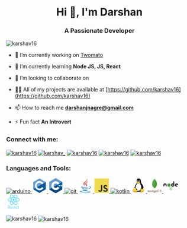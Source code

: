 <h1 align="center">Hi 👋, I'm Darshan</h1>
<h3 align="center">A Passionate Developer</h3>

<p align="left"> <img src="https://komarev.com/ghpvc/?username=karshav16&label=Profile%20views&color=0e75b6&style=flat" alt="karshav16" /> </p>

- 🔭 I’m currently working on [Twomato](https://github.com/karshav16/twomato)

- 🌱 I’m currently learning **Node JS, JS, React**

- 👯 I’m looking to collaborate on [](https://github.com/karshav16/DSA-Projects)

- 👨‍💻 All of my projects are available at [https://github.com/karshav16](https://github.com/karshav16)

- 📫 How to reach me **darshanjnagre@gmail.com**

- ⚡ Fun fact **An Introvert**

<h3 align="left">Connect with me:</h3>
<p align="left">
<a href="https://linkedin.com/in/karshav16" target="blank"><img align="center" src="https://raw.githubusercontent.com/rahuldkjain/github-profile-readme-generator/master/src/images/icons/Social/linked-in-alt.svg" alt="karshav16" height="30" width="40" /></a>
<a href="https://instagram.com/karshav_" target="blank"><img align="center" src="https://raw.githubusercontent.com/rahuldkjain/github-profile-readme-generator/master/src/images/icons/Social/instagram.svg" alt="karshav_" height="30" width="40" /></a>
<a href="https://codeforces.com/profile/karshav16" target="blank"><img align="center" src="https://raw.githubusercontent.com/rahuldkjain/github-profile-readme-generator/master/src/images/icons/Social/codeforces.svg" alt="karshav16" height="30" width="40" /></a>
<a href="https://www.leetcode.com/karshav16" target="blank"><img align="center" src="https://raw.githubusercontent.com/rahuldkjain/github-profile-readme-generator/master/src/images/icons/Social/leet-code.svg" alt="karshav16" height="30" width="40" /></a>
<a href="https://auth.geeksforgeeks.org/user/karshav16" target="blank"><img align="center" src="https://raw.githubusercontent.com/rahuldkjain/github-profile-readme-generator/master/src/images/icons/Social/geeks-for-geeks.svg" alt="karshav16" height="30" width="40" /></a>
</p>

<h3 align="left">Languages and Tools:</h3>
<p align="left"> <a href="https://www.arduino.cc/" target="_blank" rel="noreferrer"> <img src="https://cdn.worldvectorlogo.com/logos/arduino-1.svg" alt="arduino" width="40" height="40"/> </a> <a href="https://www.cprogramming.com/" target="_blank" rel="noreferrer"> <img src="https://raw.githubusercontent.com/devicons/devicon/master/icons/c/c-original.svg" alt="c" width="40" height="40"/> </a> <a href="https://www.w3schools.com/cpp/" target="_blank" rel="noreferrer"> <img src="https://raw.githubusercontent.com/devicons/devicon/master/icons/cplusplus/cplusplus-original.svg" alt="cplusplus" width="40" height="40"/> </a> <a href="https://git-scm.com/" target="_blank" rel="noreferrer"> <img src="https://www.vectorlogo.zone/logos/git-scm/git-scm-icon.svg" alt="git" width="40" height="40"/> </a> <a href="https://www.java.com" target="_blank" rel="noreferrer"> <img src="https://raw.githubusercontent.com/devicons/devicon/master/icons/java/java-original.svg" alt="java" width="40" height="40"/> </a> <a href="https://developer.mozilla.org/en-US/docs/Web/JavaScript" target="_blank" rel="noreferrer"> <img src="https://raw.githubusercontent.com/devicons/devicon/master/icons/javascript/javascript-original.svg" alt="javascript" width="40" height="40"/> </a> <a href="https://kotlinlang.org" target="_blank" rel="noreferrer"> <img src="https://www.vectorlogo.zone/logos/kotlinlang/kotlinlang-icon.svg" alt="kotlin" width="40" height="40"/> </a> <a href="https://www.linux.org/" target="_blank" rel="noreferrer"> <img src="https://raw.githubusercontent.com/devicons/devicon/master/icons/linux/linux-original.svg" alt="linux" width="40" height="40"/> </a> <a href="https://www.mongodb.com/" target="_blank" rel="noreferrer"> <img src="https://raw.githubusercontent.com/devicons/devicon/master/icons/mongodb/mongodb-original-wordmark.svg" alt="mongodb" width="40" height="40"/> </a> <a href="https://nodejs.org" target="_blank" rel="noreferrer"> <img src="https://raw.githubusercontent.com/devicons/devicon/master/icons/nodejs/nodejs-original-wordmark.svg" alt="nodejs" width="40" height="40"/> </a> <a href="https://reactjs.org/" target="_blank" rel="noreferrer"> <img src="https://raw.githubusercontent.com/devicons/devicon/master/icons/react/react-original-wordmark.svg" alt="react" width="40" height="40"/> </a> </p>

<p><img align="left" src="https://github-readme-stats.vercel.app/api/top-langs?username=karshav16&show_icons=true&locale=en&layout=compact" alt="karshav16" /></p>

<p>&nbsp;<img align="center" src="https://github-readme-stats.vercel.app/api?username=karshav16&show_icons=true&locale=en" alt="karshav16" /></p>
